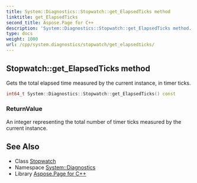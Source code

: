 ```yaml
---
title: System::Diagnostics::Stopwatch::get_ElapsedTicks method
linktitle: get_ElapsedTicks
second_title: Aspose.Page for C++
description: 'System::Diagnostics::Stopwatch::get_ElapsedTicks method. Gets the total elapsed time measured by the current instance, in timer ticks in C++.'
type: docs
weight: 1000
url: /cpp/system.diagnostics/stopwatch/get_elapsedticks/
---
```

## Stopwatch::get_ElapsedTicks method


Gets the total elapsed time measured by the current instance, in timer ticks.

```cpp
int64_t System::Diagnostics::Stopwatch::get_ElapsedTicks() const
```


### ReturnValue

An integer representing the total number of timer ticks measured by the current instance.

## See Also

* Class [Stopwatch](../)
* Namespace [System::Diagnostics](../../)
* Library [Aspose.Page for C++](../../../)

